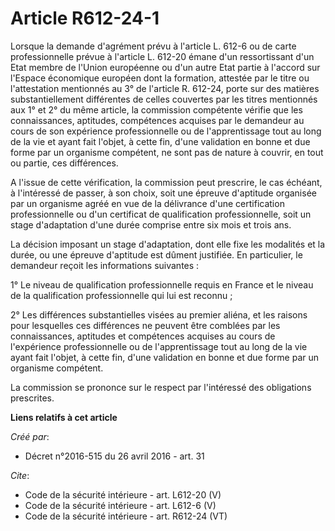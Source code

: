 # Article R612-24-1

Lorsque la demande d'agrément prévu à l'article L. 612-6 ou de carte professionnelle prévue à l'article L. 612-20 émane d'un
ressortissant d'un Etat membre de l'Union européenne ou d'un autre Etat partie à l'accord sur l'Espace économique européen
dont la formation, attestée par le titre ou l'attestation mentionnés au 3° de l'article R. 612-24, porte sur des matières
substantiellement différentes de celles couvertes par les titres mentionnés aux 1° et 2° du même article, la commission
compétente vérifie que les connaissances, aptitudes, compétences acquises par le demandeur au cours de son expérience
professionnelle ou de l'apprentissage tout au long de la vie et ayant fait l'objet, à cette fin, d'une validation en bonne et
due forme par un organisme compétent, ne sont pas de nature à couvrir, en tout ou partie, ces différences. 

A l'issue de cette vérification, la commission peut prescrire, le cas échéant, à l'intéressé de passer, à son choix, soit une
épreuve d'aptitude organisée par un organisme agréé en vue de la délivrance d'une certification professionnelle ou d'un
certificat de qualification professionnelle, soit un stage d'adaptation d'une durée comprise entre six mois et trois ans. 

La décision imposant un stage d'adaptation, dont elle fixe les modalités et la durée, ou une épreuve d'aptitude est dûment
justifiée. En particulier, le demandeur reçoit les informations suivantes : 

1° Le niveau de qualification professionnelle requis en France et le niveau de la qualification professionnelle qui lui est
reconnu ; 

2° Les différences substantielles visées au premier aliéna, et les raisons pour lesquelles ces différences ne peuvent être
comblées par les connaissances, aptitudes et compétences acquises au cours de l'expérience professionnelle ou de
l'apprentissage tout au long de la vie ayant fait l'objet, à cette fin, d'une validation en bonne et due forme par un
organisme compétent. 

La commission se prononce sur le respect par l'intéressé des obligations prescrites.

**Liens relatifs à cet article**

_Créé par_:

  - Décret n°2016-515 du 26 avril 2016 - art. 31

_Cite_:

  - Code de la sécurité intérieure - art. L612-20 (V)
  - Code de la sécurité intérieure - art. L612-6 (V)
  - Code de la sécurité intérieure - art. R612-24 (VT)
